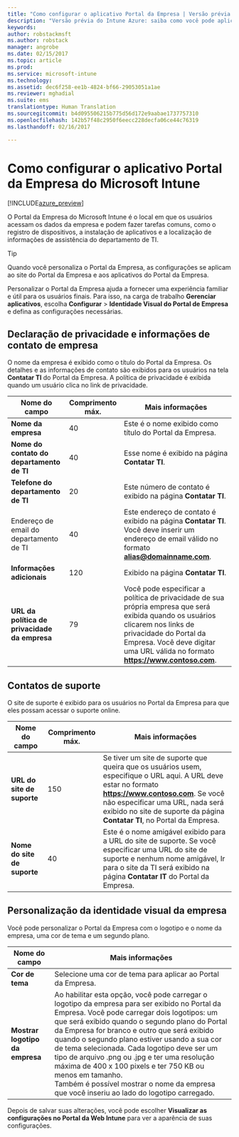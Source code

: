 ```yaml
---
title: "Como configurar o aplicativo Portal da Empresa | Versão prévia do Intune Azure | Microsoft Docs"
description: "Versão prévia do Intune Azure: saiba como você pode aplicar identidade visual de marca específica da empresa ao aplicativo Portal da Empresa do Intune. "
keywords: 
author: robstackmsft
ms.author: robstack
manager: angrobe
ms.date: 02/15/2017
ms.topic: article
ms.prod: 
ms.service: microsoft-intune
ms.technology: 
ms.assetid: dec6f258-ee1b-4824-bf66-29053051a1ae
ms.reviewer: mghadial
ms.suite: ems
translationtype: Human Translation
ms.sourcegitcommit: b4d095506215b775d56d172e9aabae1737757310
ms.openlocfilehash: 142b57f48c2950f6eecc228decfa06ce44c76319
ms.lasthandoff: 02/16/2017

---
```


# <a name="how-to-configure-the-microsoft-intune-company-portal-app"></a>Como configurar o aplicativo Portal da Empresa do Microsoft Intune

[!INCLUDE[azure_preview](../includes/azure_preview.md)]

O Portal da Empresa do Microsoft Intune é o local em que os usuários acessam os dados da empresa e podem fazer tarefas comuns, como o registro de dispositivos, a instalação de aplicativos e a localização de informações de assistência do departamento de TI.

> [!Tip]
> Quando você personaliza o Portal da Empresa, as configurações se aplicam ao site do Portal da Empresa e aos aplicativos do Portal da Empresa.

Personalizar o Portal da Empresa ajuda a fornecer uma experiência familiar e útil para os usuários finais. Para isso, na carga de trabalho **Gerenciar aplicativos**, escolha **Configurar** > **Identidade Visual do Portal de Empresa** e defina as configurações necessárias.

## <a name="company-contact-information-and-privacy-statement"></a>Declaração de privacidade e informações de contato de empresa
O nome da empresa é exibido como o título do Portal da Empresa. Os detalhes e as informações de contato são exibidos para os usuários na tela **Contatar TI** do Portal da Empresa. A política de privacidade é exibida quando um usuário clica no link de privacidade.


|Nome do campo|Comprimento máx.|Mais informações|
|-|-|-|
|**Nome da empresa**|40|Este é o nome exibido como título do Portal da Empresa.|
|**Nome do contato do departamento de TI**|40|Esse nome é exibido na página **Contatar TI**.|
|**Telefone do departamento de TI**|20|Este número de contato é exibido na página **Contatar TI**.|
|Endereço de email do departamento de TI|40|Este endereço de contato é exibido na página **Contatar TI**. Você deve inserir um endereço de email válido no formato **alias@domainname.com**.|
|**Informações adicionais**|120|Exibido na página **Contatar TI**.|
|**URL da política de privacidade da empresa**|79|Você pode especificar a política de privacidade de sua própria empresa que será exibida quando os usuários clicarem nos links de privacidade do Portal da Empresa. Você deve digitar uma URL válida no formato **https://www.contoso.com**.|

## <a name="support-contacts"></a>Contatos de suporte
O site de suporte é exibido para os usuários no Portal da Empresa para que eles possam acessar o suporte online.



|Nome do campo|Comprimento máx.|Mais informações|
|-|-|-|
|**URL do site de suporte**|150|Se tiver um site de suporte que queira que os usuários usem, especifique o URL aqui. A URL deve estar no formato **https://www.contoso.com**. Se você não especificar uma URL, nada será exibido no site de suporte da página **Contatar TI**, no Portal da Empresa.|
|**Nome do site de suporte**|40|Este é o nome amigável exibido para a URL do site de suporte. Se você especificar uma URL do site de suporte e nenhum nome amigável, Ir para o site da TI será exibido na página **Contatar IT** do Portal da Empresa.

## <a name="company-branding-customization"></a>Personalização da identidade visual da empresa
Você pode personalizar o Portal da Empresa com o logotipo e o nome da empresa, uma cor de tema e um segundo plano.



|Nome do campo|Mais informações|
|-|-|
|**Cor de tema**|Selecione uma cor de tema para aplicar ao Portal da Empresa.|
|**Mostrar logotipo da empresa**|Ao habilitar esta opção, você pode carregar o logotipo da empresa para ser exibido no Portal da Empresa. Você pode carregar dois logotipos: um que será exibido quando o segundo plano do Portal da Empresa for branco e outro que será exibido quando o segundo plano estiver usando a sua cor de tema selecionada. Cada logotipo deve ser um tipo de arquivo .png ou .jpg e ter uma resolução máxima de 400 x 100 pixels e ter 750 KB ou menos em tamanho.<br>Também é possível mostrar o nome da empresa que você inseriu ao lado do logotipo carregado.|

Depois de salvar suas alterações, você pode escolher **Visualizar as configurações no Portal da Web Intune** para ver a aparência de suas configurações.

